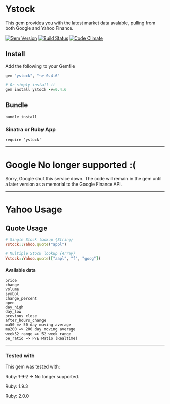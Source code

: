 # Ystock
This gem provides you with the latest market data avalable, pulling from both Google and Yahoo Finance.

[![Gem Version](https://badge.fury.io/rb/ystock.png)](http://badge.fury.io/rb/ystock) [![Build Status](https://travis-ci.org/gregwinn/ystock.png?branch=master)](https://travis-ci.org/gregwinn/ystock) [![Code Climate](https://codeclimate.com/github/gregwinn/ystock.png)](https://codeclimate.com/github/gregwinn/ystock)

## Install
Add the following to your Gemfile
```ruby
gem "ystock", "~> 0.4.6"

# Or simply install it
gem install ystock -v=0.4.6
```

## Bundle
```
bundle install
```

### Sinatra or Ruby App
```
require 'ystock'
```

----

# Google No longer supported :(

Sorry, Google shut this service down. The code will remain in the gem until a later version as a memorial to the Google Finance API.


----

# Yahoo Usage

## Quote Usage
```ruby
# Single Stock lookup {String}
Ystock::Yahoo.quote("appl")

# Multiple Stock lookup {Array}
Ystock::Yahoo.quote(["aapl", "f", "goog"])
```

#### Available data
```
price
change
volume
symbol
change_percent
open
day_high
day_low
previous_close
after_hours_change
ma50 => 50 day moving average
ma200 => 200 day moving average
week52_range => 52 week range
pe_ratio => P/E Ratio (Realtime)
```

----

### Tested with
This gem was tested with:

Ruby: ~~1.9.2~~ -> No longer supported.

Ruby: 1.9.3

Ruby: 2.0.0
